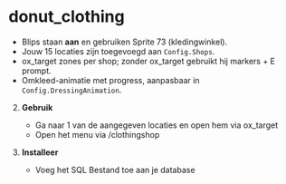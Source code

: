 # donut_clothing

- Blips staan **aan** en gebruiken Sprite 73 (kledingwinkel).
- Jouw 15 locaties zijn toegevoegd aan `Config.Shops`.
- ox_target zones per shop; zonder ox_target gebruikt hij markers + E prompt.
- Omkleed-animatie met progress, aanpasbaar in `Config.DressingAnimation`.


2. **Gebruik**  
   - Ga naar 1 van de aangegeven locaties en open hem via ox_target
   - Open het menu via /clothingshop

3. **Installeer**

   - Voeg het SQL Bestand toe aan je database